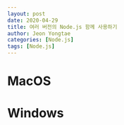 ```yaml
---
layout: post
date: 2020-04-29
title: 여러 버전의 Node.js 함께 사용하기
author: Jeon Yongtae
categories: [Node.js]
tags: [Node.js]
---
```


# MacOS

# Windows

